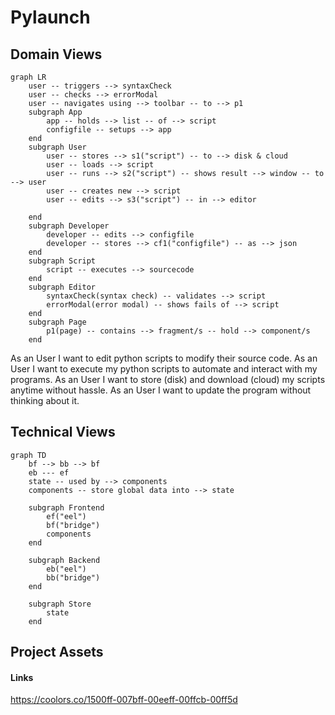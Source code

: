 # Pylaunch

## Domain Views

```mermaid
graph LR
	user -- triggers --> syntaxCheck
	user -- checks --> errorModal
	user -- navigates using --> toolbar -- to --> p1
	subgraph App
        app -- holds --> list -- of --> script
        configfile -- setups --> app
	end
	subgraph User
        user -- stores --> s1("script") -- to --> disk & cloud
        user -- loads --> script
        user -- runs --> s2("script") -- shows result --> window -- to --> user
        user -- creates new --> script
        user -- edits --> s3("script") -- in --> editor
        
	end
	subgraph Developer
        developer -- edits --> configfile
        developer -- stores --> cf1("configfile") -- as --> json
	end
	subgraph Script
		script -- executes --> sourcecode
	end
	subgraph Editor
		syntaxCheck(syntax check) -- validates --> script
		errorModal(error modal) -- shows fails of --> script
	end
	subgraph Page
		p1(page) -- contains --> fragment/s -- hold --> component/s
	end
```

As an User I want to edit python scripts to modify their source code.
As an User I want to execute my python scripts to automate and interact with my programs.
As an User I want to store (disk) and download (cloud) my scripts anytime without hassle.
As an User I want to update the program without thinking about it.

## Technical Views

````mermaid
graph TD
	bf --> bb --> bf
	eb --- ef
	state -- used by --> components
	components -- store global data into --> state
	
	subgraph Frontend
		ef("eel")
		bf("bridge")
		components
	end

	subgraph Backend
		eb("eel")
		bb("bridge")
	end
	
	subgraph Store
		state
	end
````

## Project Assets

#### Links

https://coolors.co/1500ff-007bff-00eeff-00ffcb-00ff5d